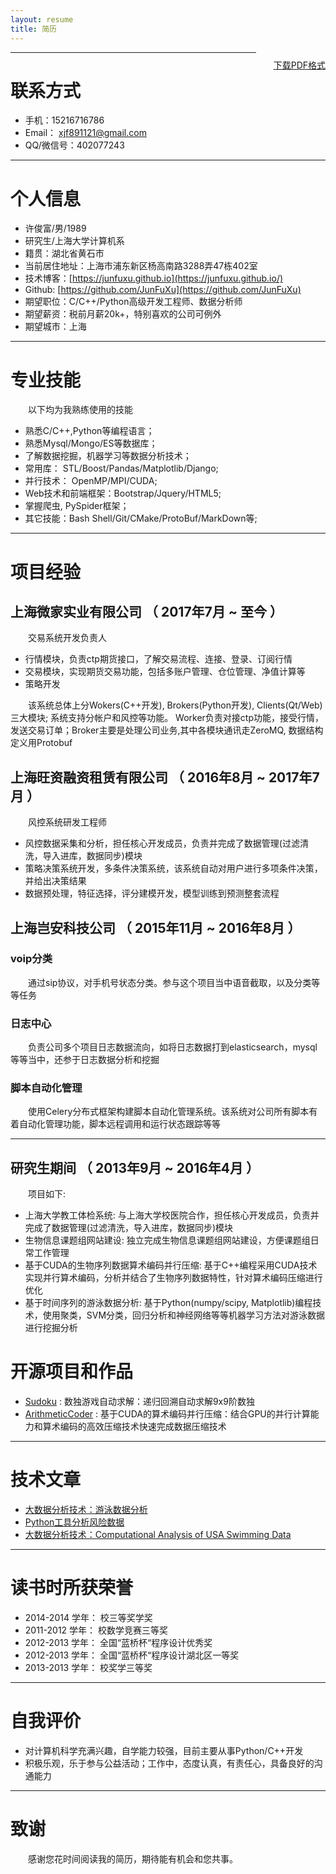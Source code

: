 ```yaml
---
layout: resume
title: 简历
---
```


<style type="text/css">
p{
	text-indent: 2em;
	margin-top: 10px;
}
.callout {
    float: right;
}

h1,h2,h3,h4,h5{
font-weight: bold;
}

</style>

<p id="printerInfo" style="float: right;">
 <a href="./assets/resume/简历-许俊富-上海大学.pdf">下载PDF格式</a>
</p>

---

# 联系方式

- 手机：15216716786 
- Email： <a href="mailto:xjf891121@gmail.com">xjf891121@gmail.com</a>
- QQ/微信号：402077243

---

# 个人信息
 - 许俊富/男/1989 
 - 研究生/上海大学计算机系
 - 籍贯：湖北省黄石市 
 - 当前居住地址：上海市浦东新区杨高南路3288弄47栋402室
 - 技术博客：[https://junfuxu.github.io](https://junfuxu.github.io/)
 - Github: [https://github.com/JunFuXu](https://github.com/JunFuXu) 
 - 期望职位：C/C++/Python高级开发工程师、数据分析师
 - 期望薪资：税前月薪20k+，特别喜欢的公司可例外
 - 期望城市：上海
 
---

# 专业技能

以下均为我熟练使用的技能
- 熟悉C/C++,Python等编程语言；
- 熟悉Mysql/Mongo/ES等数据库；
- 了解数据挖掘，机器学习等数据分析技术；
- 常用库：	STL/Boost/Pandas/Matplotlib/Django;
- 并行技术：	OpenMP/MPI/CUDA;
- Web技术和前端框架：Bootstrap/Jquery/HTML5;
- 掌握爬虫, PySpider框架；
- 其它技能：Bash Shell/Git/CMake/ProtoBuf/MarkDown等;

---
# 项目经验

## 上海微家实业有限公司 （ 2017年7月 ~ 至今 ）

交易系统开发负责人

  * 行情模块，负责ctp期货接口，了解交易流程、连接、登录、订阅行情
  * 交易模块，实现期货交易功能，包括多账户管理、仓位管理、净值计算等
  * 策略开发

该系统总体上分Wokers(C++开发), Brokers(Python开发), Clients(Qt/Web)三大模块; 系统支持分帐户和风控等功能。 Worker负责对接ctp功能，接受行情，发送交易订单；Broker主要是处理公司业务,其中各模块通讯走ZeroMQ, 数据结构定义用Protobuf
 

## 上海旺资融资租赁有限公司 （ 2016年8月 ~ 2017年7月 ）

风控系统研发工程师

* 风控数据采集和分析，担任核心开发成员，负责并完成了数据管理(过滤清洗，导入进库，数据同步)模块
* 策略决策系统开发，多条件决策系统，该系统自动对用户进行多项条件决策，并给出决策结果
* 数据预处理，特征选择，评分建模开发，模型训练到预测整套流程


## 上海岂安科技公司 （ 2015年11月 ~ 2016年8月 ）

### voip分类
 通过sip协议，对手机号状态分类。参与这个项目当中语音截取，以及分类等等任务

### 日志中心
 负责公司多个项目日志数据流向，如将日志数据打到elasticsearch，mysql等等当中，还参于日志数据分析和挖掘

### 脚本自动化管理
使用Celery分布式框架构建脚本自动化管理系统。该系统对公司所有脚本有着自动化管理功能，脚本远程调用和运行状态跟踪等等

---

## 研究生期间 （ 2013年9月 ~ 2016年4月 ）
项目如下:

  * 上海大学教工体检系统: 与上海大学校医院合作，担任核心开发成员，负责并完成了数据管理(过滤清洗，导入进库，数据同步)模块
  * 生物信息课题组网站建设: 独立完成生物信息课题组网站建设，方便课题组日常工作管理
  * 基于CUDA的生物序列数据算术编码并行压缩: 基于C++编程采用CUDA技术实现并行算术编码，分析并结合了生物序列数据特性，针对算术编码压缩进行优化
  * 基于时间序列的游泳数据分析: 基于Python(numpy/scipy, Matplotlib)编程技术，使用聚类，SVM分类，回归分析和神经网络等等机器学习方法对游泳数据进行挖掘分析

# 开源项目和作品
 - [Sudoku](https://github.com/JunFuXu/Sudoku) : 数独游戏自动求解：递归回溯自动求解9x9阶数独
 - [ArithmeticCoder](https://github.com/JunFuXu/ArithmeticCoder) : 基于CUDA的算术编码并行压缩：结合GPU的并行计算能力和算术编码的高效压缩技术快速完成数据压缩技术

---

# 技术文章

- [大数据分析技术：游泳数据分析](./1406699654.pptx)
- [Python工具分析风险数据](https://mp.weixin.qq.com/s?__biz=MzIxNDE4MzA4OQ==&mid=2651024546&idx=1&sn=c6c07df6cdd11a7a077e5b0e367bef9b&scene=1&srcid=0718xf85E4Ml7hibVGsxTvwa&pass_ticket=Kp4M3RUO7Y%2FFccIatx6fICtdOx9Qe7sGX53520kgHyhlaCgpIis1LJ3Utr%2FyPSCO#rd)
- [大数据分析技术：Computational Analysis of USA Swimming Data](./1406699654.pptx)

---

# 读书时所获荣誉

* 2014-2014 学年：  校三等奖学奖
* 2011-2012 学年：	校数学竞赛三等奖
* 2012-2013 学年：	全国“蓝桥杯“程序设计优秀奖
* 2012-2013 学年：	全国“蓝桥杯“程序设计湖北区一等奖
* 2013-2013 学年：  校奖学三等奖
 	
---

# 自我评价

 * 对计算机科学充满兴趣，自学能力较强，目前主要从事Python/C++开发
 * 积极乐观，乐于参与公益活动；工作中，态度认真，有责任心，具备良好的沟通能力
 
---

# 致谢
感谢您花时间阅读我的简历，期待能有机会和您共事。
